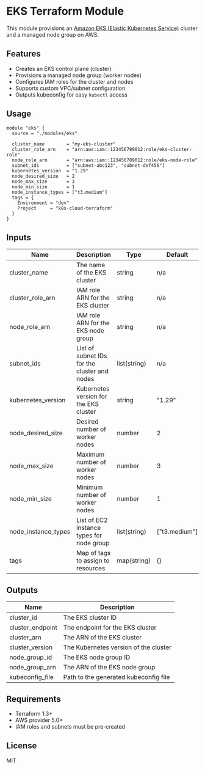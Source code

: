# EKS Terraform Module

This module provisions an [Amazon EKS (Elastic Kubernetes Service)](https://aws.amazon.com/eks/) cluster and a managed node group on AWS.

## Features

- Creates an EKS control plane (cluster)
- Provisions a managed node group (worker nodes)
- Configures IAM roles for the cluster and nodes
- Supports custom VPC/subnet configuration
- Outputs kubeconfig for easy `kubectl` access

## Usage

```hcl
module "eks" {
  source = "./modules/eks"

  cluster_name        = "my-eks-cluster"
  cluster_role_arn    = "arn:aws:iam::123456789012:role/eks-cluster-role"
  node_role_arn       = "arn:aws:iam::123456789012:role/eks-node-role"
  subnet_ids          = ["subnet-abc123", "subnet-def456"]
  kubernetes_version  = "1.29"
  node_desired_size   = 2
  node_max_size       = 3
  node_min_size       = 1
  node_instance_types = ["t3.medium"]
  tags = {
    Environment = "dev"
    Project     = "k8s-cloud-terraform"
  }
}
```

## Inputs

| Name                | Description                                   | Type           | Default     |
|---------------------|-----------------------------------------------|----------------|-------------|
| cluster_name        | The name of the EKS cluster                   | string         | n/a         |
| cluster_role_arn    | IAM role ARN for the EKS cluster              | string         | n/a         |
| node_role_arn       | IAM role ARN for the EKS node group           | string         | n/a         |
| subnet_ids          | List of subnet IDs for the cluster and nodes  | list(string)   | n/a         |
| kubernetes_version  | Kubernetes version for the EKS cluster        | string         | "1.29"      |
| node_desired_size   | Desired number of worker nodes                | number         | 2           |
| node_max_size       | Maximum number of worker nodes                | number         | 3           |
| node_min_size       | Minimum number of worker nodes                | number         | 1           |
| node_instance_types | List of EC2 instance types for node group     | list(string)   | ["t3.medium"]|
| tags                | Map of tags to assign to resources            | map(string)    | {}          |

## Outputs

| Name             | Description                              |
|------------------|------------------------------------------|
| cluster_id       | The EKS cluster ID                       |
| cluster_endpoint | The endpoint for the EKS cluster         |
| cluster_arn      | The ARN of the EKS cluster               |
| cluster_version  | The Kubernetes version of the cluster    |
| node_group_id    | The EKS node group ID                    |
| node_group_arn   | The ARN of the EKS node group            |
| kubeconfig_file  | Path to the generated kubeconfig file    |

## Requirements

- Terraform 1.3+
- AWS provider 5.0+
- IAM roles and subnets must be pre-created

## License

MIT